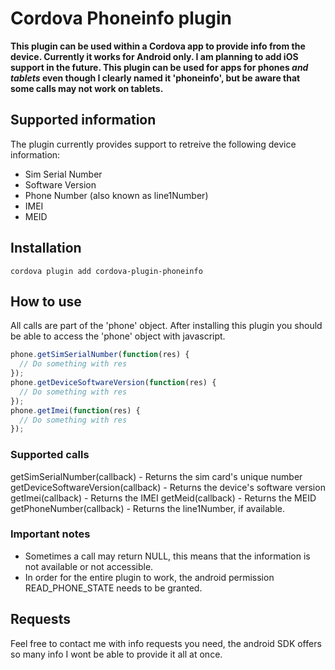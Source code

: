 # Cordova Phoneinfo plugin

**This plugin can be used within a Cordova app to provide info from the device. Currently it works for Android only. I am planning to add iOS support in the future. This plugin can be used for apps for phones *and tablets* even though I clearly named it 'phoneinfo', but be aware that some calls may not work on tablets.**

## Supported information
The plugin currently provides support to retreive the following device information:
* Sim Serial Number
* Software Version
* Phone Number (also known as line1Number)
* IMEI
* MEID
## Installation
```
cordova plugin add cordova-plugin-phoneinfo
```
## How to use
All calls are part of the 'phone' object. After installing this plugin you should be able to access the 'phone' object with javascript.

```javascript
phone.getSimSerialNumber(function(res) {
  // Do something with res
});
phone.getDeviceSoftwareVersion(function(res) {
  // Do something with res
});
phone.getImei(function(res) {
  // Do something with res
});
```
### Supported calls
getSimSerialNumber(callback) - Returns the sim card's unique number
getDeviceSoftwareVersion(callback) - Returns the device's software version
getImei(callback) - Returns the IMEI
getMeid(callback) - Returns the MEID
getPhoneNumber(callback) - Returns the line1Number, if available.
### Important notes
* Sometimes a call may return NULL, this means that the information is not available or not accessible.
* In order for the entire plugin to work, the android permission READ_PHONE_STATE needs to be granted.

## Requests
Feel free to contact me with info requests you need, the android SDK offers so many info I wont be able to provide it all at once.
